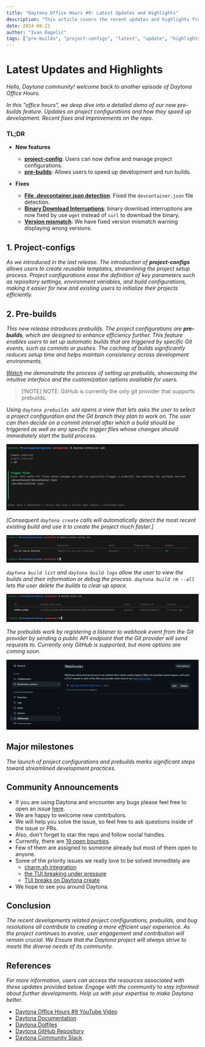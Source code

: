 ```yaml
---
title: "Daytona Office Hours #9: Latest Updates and Highlights"
description: "This article covers the recent updates and highlights from the Daytona Office Hours #9 YouTube video."
date: 2024-08-21
author: "Ivan Dagelić"
tags: ["pre-builds", "project-configs", "latest", "update", "highlights"]
---
```


# Latest Updates and Highlights

*Hello, Daytona community! welcome back to another episode of Daytona Office Hours.* 

*In this "office hours", we deep dive into a detailed demo of our new pre-builds feature. Updates on project configurations and how they speed up development. Recent fixes and improvements on the repo.*

### TL;DR

- **New features**
     - **[project-config](https://github.com/daytonaio/daytona/pull/789)**: Users can now define and manage project configurations.
     - **[pre-builds](https://github.com/daytonaio/daytona/pull/912)**: Allows users to speed up development and run builds.

- **Fixes**
     - **[File .devcontainer.json detection](https://github.com/daytonaio/daytona/pull/943)**: Fixed the `devcontainer.json` file detection.
     - **[Binary Download Interruptions](https://github.com/daytonaio/daytona/pull/942)**: binary download interruptions are now fixed by use `wget` instead of `curl` to download the binary.
     - **[Version mismatch](https://github.com/daytonaio/daytona/pull/941)**: We have fixed version mismatch warning displaying wrong versions.


## 1. Project-configs
*As we introduced in the last release. The introduction of **project-configs** allows users to create reusable templates, streamlining the project setup process. Project configurations ease the definition of key parameters such as repository settings, environment variables, and build configurations, making it easier for new and existing users to initialize their projects efficiently.*


##  2. Pre-builds

*This new release introduces prebuilds. The project configurations are **pre-builds**, which are designed to enhance efficiency further. This feature enables users to set up automatic builds that are triggered by specific Git events, such as commits or pushes. The caching of builds significantly reduces setup time and helps maintain consistency across development environments.*

*[Watch](https://youtu.be/7WZdv0ccGOU?si=ijcsn7pFrLMK7DFd&t=163) me demonstrate the process of setting up prebuilds, showcasing the intuitive interface and the customization options available for users.*


> [!NOTE] NOTE: GitHub is currently the only git provider that supports prebuilds.

*Using `daytona prebuilds add` opens a view that lets asks the user to select a project configuration and the Git branch they plan to work on. The user can then decide on a commit interval after which a build should be triggered as well as any specific trigger files whose changes should immediately start the build process.*

![pre-builds demo](/articles/assets/20240821_Daytona_Office_Hour_%209_Latest_Updates_and_Highlights_img1.png)

*[Consequent `daytona create` calls will automatically detect the most recent existing build and use it to create the project much faster.]*

![pre-builds demo](/articles/assets/20240821_Daytona_Office_Hour_Latest_Updates_and_Highlights_img2.png)

*`daytona build list` and `daytona build logs` allow the user to view the builds and their information or debug the process. `daytona build rm --all` lets the user delete the builds to clear up space.*

![pre-builds demo](/articles/assets/20240821_Daytona_Office_Hour_Latest_Updates_and_Highlights_img3.png)

*The prebuilds work by registering a listener to webhook event from the Git provider by sending a public API endpoint that the Git provider will send requests to. Currently only GitHub is supported, but more options are coming soon.*

![pre-builds demo](/articles/assets/20240821_Daytona_Office_Hour_Latest_Updates_and_Highlights_img4.png)

## Major milestones

*The launch of project configurations and prebuilds marks significant steps toward streamlined development practices.*

## Community Announcements

- If you are using Daytona and encounter any bugs please feel free to open an issue [here](https://github.com/daytonaio/content/issues).
- We are happy to welcome new contributors.
- We will help you solve the issue, so feel free to ask questions inside of the issue or PRs.
- Also, don't forget to star the repo and follow social handles.
- Currently, there are [19 open bounties](https://github.com/daytonaio/daytona/issues?q=is%3Aissue+is%3Aopen+label%3A%22%F0%9F%92%8E+Bounty%22).    
- Few of them are assigned to someone already but most of them open to anyone.
- Some of the priority issues we really love to be solved immeditely are 
    - [charm.sh integration](https://github.com/daytonaio/daytona/issues/513)
    - [the TUI breaking under pressure](https://github.com/daytonaio/daytona/issues/668)
    - [TUI breaks on Daytona create](https://github.com/daytonaio/daytona/issues/665)
- We hope to see you around Daytona.

## Conclusion

*The recent developments related project configurations, prebuilds, and bug resolutions all contribute to creating a more efficient user experience. As the project continues to evolve, user engagement and contribution will remain crucial. We Ensure that the Daytona project will always strive to meets the diverse needs of its community.*

## References

*For more information, users can access the resources associated with these updates provided below. Engage with the community to stay informed about further developments. Help us with your expertise to make Daytona better.*

- [Daytona Office Hours #9 YouTube Video](https://www.youtube.com/watch?v=7WZdv0ccGOU)
- [Daytona Documentation](https://daytona.io/docs)
- [Daytona Dotfiles](https://daytona.io/dotfiles)
- [Daytona GitHub Repository](https://github.com/daytonaio/daytona/)
- [Daytona Community Slack](https://go.daytona.io/slack)

